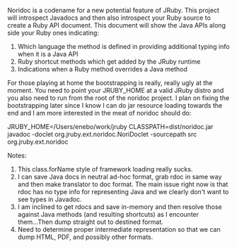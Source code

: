 Noridoc is a codename for a new potential feature of JRuby.  This project will introspect Javadocs and then also introspect your Ruby source to create a Ruby API document.  This document will show the Java APIs along side your Ruby ones indicating:

1. Which language the method is defined in providing additional typing info when it is a Java API
1. Ruby shortcut methods which get added by the JRuby runtime
1. Indications when a Ruby method overrides a Java method


For those playing at home the bootstrapping is really, really ugly at the moment.  You need to point your JRUBY_HOME at a valid JRuby distro and you also need to run from the root of the noridoc project.  I plan on fixing the bootstrapping later since I know I can do jar resource loading towards the end and I am more interested in the meat of noridoc should do:

JRUBY_HOME=/Users/enebo/work/jruby CLASSPATH=dist/noridoc.jar javadoc -doclet org.jruby.ext.noridoc.NoriDoclet -sourcepath src org.jruby.ext.noridoc


Notes:

1. This class.forName style of framework loading really sucks.
1. I can save Java docs in neutral ad-hoc format, grab rdoc in same way and then make translator to doc format.  The main issue right now is that rdoc has no type info for representing Java and we clearly don't want to see types in Javadoc.
1. I am inclined to get rdocs and save in-memory and then resolve those against Java methods (and resulting shortcuts) as I encounter them...Then dump straight out to destined format.
1. Need to determine proper intermediate representation so that we can dump HTML, PDF, and possibly other formats.
